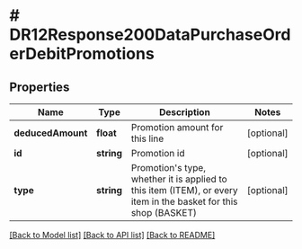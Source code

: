 # # DR12Response200DataPurchaseOrderDebitPromotions

## Properties

Name | Type | Description | Notes
------------ | ------------- | ------------- | -------------
**deducedAmount** | **float** | Promotion amount for this line | [optional]
**id** | **string** | Promotion id | [optional]
**type** | **string** | Promotion&#39;s type, whether it is applied to this item (ITEM), or every item in the basket for this shop (BASKET) | [optional]

[[Back to Model list]](../../README.md#models) [[Back to API list]](../../README.md#endpoints) [[Back to README]](../../README.md)
